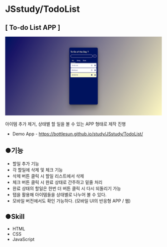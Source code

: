 # JSstudy/TodoList

## [ To-do List APP ]

![image](img/TodoIMG.png)

아이템 추가 제거, 상태별 할 일을 볼 수 있는 APP 형태로 제작 진행

* Demo App - https://bottlesun.github.io/study/JSstudy/TodoList/

## ●기능
* 할일 추가 기능
* 각 할일에 삭제 및 체크 기능
* 삭제 버튼 클릭 시 할일 리스트에서 삭제
* 체크 버튼 클릭 시 완료 상태로 간주하고 밑줄 처리
* 완료 상태의 할일은 한번 더 버튼 클릭 시 다시 되돌리기 가능
* 탭을 활용해 아이템들을 상태별로 나누어 볼 수 있다.
* 모바일 버전에서도 확인 가능하다. (모바일 UI의 반응형 APP / 웹)

## ●Skill
* HTML
* CSS
* JavaScript